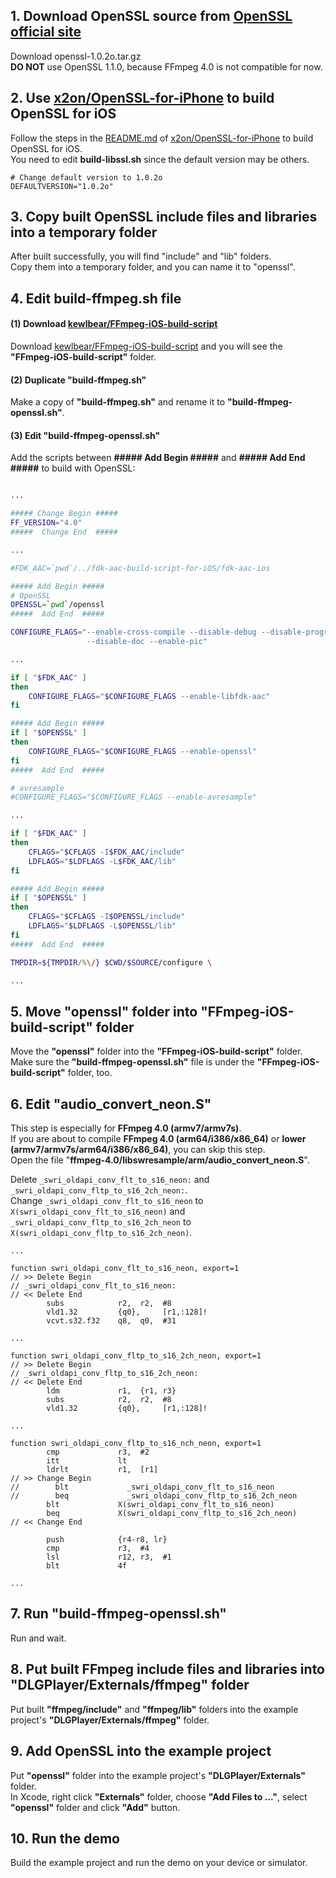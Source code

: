 ## 1. Download OpenSSL source from [OpenSSL official site](https://www.openssl.org "https://www.openssl.org")
Download openssl-1.0.2o.tar.gz  
**DO NOT** use OpenSSL 1.1.0, because FFmpeg 4.0 is not compatible for now.  

## 2. Use [x2on/OpenSSL-for-iPhone](https://github.com/x2on/OpenSSL-for-iPhone "https://github.com/x2on/OpenSSL-for-iPhone") to build OpenSSL for iOS
Follow the steps in the [README.md](https://github.com/x2on/OpenSSL-for-iPhone "https://github.com/x2on/OpenSSL-for-iPhone") of [x2on/OpenSSL-for-iPhone](https://github.com/x2on/OpenSSL-for-iPhone "https://github.com/x2on/OpenSSL-for-iPhone") to build OpenSSL for iOS.  
You need to edit __build-libssl.sh__ since the default version may be others.  
```
# Change default version to 1.0.2o
DEFAULTVERSION="1.0.2o"
```

## 3. Copy built OpenSSL include files and libraries into a temporary folder
After built successfully, you will find "include" and "lib" folders.  
Copy them into a temporary folder, and you can name it to "openssl".  

## 4. Edit build-ffmpeg.sh file
#### (1) Download [kewlbear/FFmpeg-iOS-build-script](https://github.com/kewlbear/FFmpeg-iOS-build-script "https://github.com/kewlbear/FFmpeg-iOS-build-script")
Download [kewlbear/FFmpeg-iOS-build-script](https://github.com/kewlbear/FFmpeg-iOS-build-script "https://github.com/kewlbear/FFmpeg-iOS-build-script") and you will see the **"FFmpeg-iOS-build-script"** folder.  

#### (2) Duplicate "build-ffmpeg.sh"
Make a copy of **"build-ffmpeg.sh"** and rename it to **"build-ffmpeg-openssl.sh"**.  

#### (3) Edit "build-ffmpeg-openssl.sh"
Add the scripts between **##### Add Begin #####** and **#####  Add End  #####** to build with OpenSSL:  
```bash

...

##### Change Begin #####
FF_VERSION="4.0"
#####  Change End  #####

...

#FDK_AAC=`pwd`/../fdk-aac-build-script-for-iOS/fdk-aac-ios

##### Add Begin #####
# OpenSSL
OPENSSL=`pwd`/openssl
#####  Add End  #####

CONFIGURE_FLAGS="--enable-cross-compile --disable-debug --disable-programs \
                 --disable-doc --enable-pic"

...

if [ "$FDK_AAC" ]
then
	CONFIGURE_FLAGS="$CONFIGURE_FLAGS --enable-libfdk-aac"
fi

##### Add Begin #####
if [ "$OPENSSL" ]
then
	CONFIGURE_FLAGS="$CONFIGURE_FLAGS --enable-openssl"
fi
#####  Add End  #####

# avresample
#CONFIGURE_FLAGS="$CONFIGURE_FLAGS --enable-avresample"

...

if [ "$FDK_AAC" ]
then
	CFLAGS="$CFLAGS -I$FDK_AAC/include"
	LDFLAGS="$LDFLAGS -L$FDK_AAC/lib"
fi

##### Add Begin #####
if [ "$OPENSSL" ]
then
	CFLAGS="$CFLAGS -I$OPENSSL/include"
	LDFLAGS="$LDFLAGS -L$OPENSSL/lib"
fi
#####  Add End  #####

TMPDIR=${TMPDIR/%\/} $CWD/$SOURCE/configure \

...

```

## 5. Move "openssl" folder into "FFmpeg-iOS-build-script" folder
Move the **"openssl"** folder into the **"FFmpeg-iOS-build-script"** folder.  
Make sure the **"build-ffmpeg-openssl.sh"** file is under the **"FFmpeg-iOS-build-script"** folder, too.  

## 6. Edit "audio_convert_neon.S"  
This step is especially for __FFmpeg 4.0 (armv7/armv7s)__.  
If you are about to compile __FFmpeg 4.0 (arm64/i386/x86_64)__ or __lower (armv7/armv7s/arm64/i386/x86_64)__, you can skip this step.  
Open the file "__ffmpeg-4.0/libswresample/arm/audio_convert_neon.S__".  

Delete `_swri_oldapi_conv_flt_to_s16_neon:` and `_swri_oldapi_conv_fltp_to_s16_2ch_neon:`.  
Change `_swri_oldapi_conv_flt_to_s16_neon` to `X(swri_oldapi_conv_flt_to_s16_neon)` and `_swri_oldapi_conv_fltp_to_s16_2ch_neon` to `X(swri_oldapi_conv_fltp_to_s16_2ch_neon)`.  

```
...

function swri_oldapi_conv_flt_to_s16_neon, export=1
// >> Delete Begin
// _swri_oldapi_conv_flt_to_s16_neon:
// << Delete End
        subs            r2,  r2,  #8
        vld1.32         {q0},     [r1,:128]!
        vcvt.s32.f32    q8,  q0,  #31

...

function swri_oldapi_conv_fltp_to_s16_2ch_neon, export=1
// >> Delete Begin
// _swri_oldapi_conv_fltp_to_s16_2ch_neon:
// << Delete End
        ldm             r1,  {r1, r3}
        subs            r2,  r2,  #8
        vld1.32         {q0},     [r1,:128]!

...

function swri_oldapi_conv_fltp_to_s16_nch_neon, export=1
        cmp             r3,  #2
        itt             lt
        ldrlt           r1,  [r1]
// >> Change Begin
//        blt             _swri_oldapi_conv_flt_to_s16_neon
//        beq             _swri_oldapi_conv_fltp_to_s16_2ch_neon
        blt             X(swri_oldapi_conv_flt_to_s16_neon)
        beq             X(swri_oldapi_conv_fltp_to_s16_2ch_neon)
// << Change End

        push            {r4-r8, lr}
        cmp             r3,  #4
        lsl             r12, r3,  #1
        blt             4f

...

```

## 7. Run "build-ffmpeg-openssl.sh"
Run and wait.  

## 8. Put built FFmpeg include files and libraries into "DLGPlayer/Externals/ffmpeg" folder
Put built **"ffmpeg/include"** and **"ffmpeg/lib"** folders into the example project's **"DLGPlayer/Externals/ffmpeg"** folder.  

## 9. Add OpenSSL into the example project
Put **"openssl"** folder into the example project's **"DLGPlayer/Externals"** folder.  
In Xcode, right click **"Externals"** folder, choose **"Add Files to ..."**, select **"openssl"** folder and click **"Add"** button.  

## 10. Run the demo
Build the example project and run the demo on your device or simulator.  
